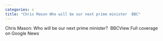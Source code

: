 ```yaml
---
categories: c
title: "Chris Mason Who will be our next prime minister  BBC"
---
```

Chris Mason: Who will be our next prime minister?&nbsp;&nbsp;BBCView Full coverage on Google News